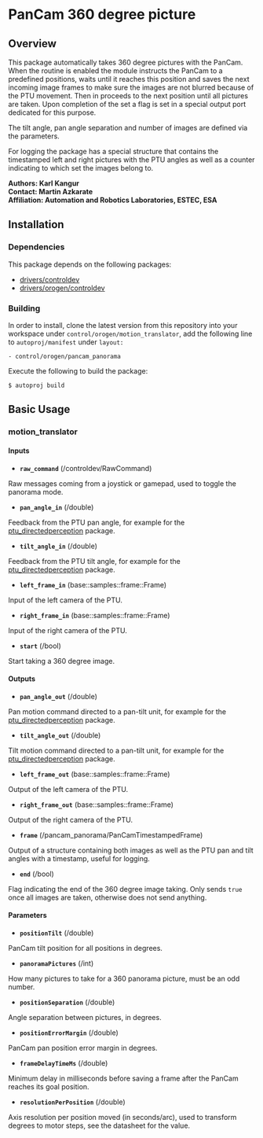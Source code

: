 # PanCam 360 degree picture

## Overview

This package automatically takes 360 degree pictures with the PanCam. When the routine is enabled the module instructs the PanCam to a predefined positions, waits until it reaches this position and saves the next incoming image frames to make sure the images are not blurred because of the PTU movement. Then in proceeds to the next position until all pictures are taken. Upon completion of the set a flag is set in a special output port dedicated for this purpose.

The tilt angle, pan angle separation and number of images are defined via the parameters.

For logging the package has a special structure that contains the timestamped left and right pictures with the PTU angles as well as a counter indicating to which set the images belong to.

**Authors: Karl Kangur  
Contact: Martin Azkarate  
Affiliation: Automation and Robotics Laboratories, ESTEC, ESA**


## Installation

### Dependencies

This package depends on the following packages:

* [drivers/controldev](https://github.com/rock-drivers/drivers-controldev)
* [drivers/orogen/controldev](https://github.com/rock-drivers/drivers-orogen-controldev)

### Building

In order to install, clone the latest version from this repository into your workspace under `control/orogen/motion_translator`, add the following line to `autoproj/manifest` under `layout:`

    - control/orogen/pancam_panorama

Execute the following to build the package:

    $ autoproj build


## Basic Usage

### motion_translator

#### Inputs

* **`raw_command`** (/controldev/RawCommand)

Raw messages coming from a joystick or gamepad, used to toggle the panorama mode.

* **`pan_angle_in`** (/double)

Feedback from the PTU pan angle, for example for the [ptu_directedperception](https://github.com/rock-drivers/drivers-orogen-ptu_directedperception) package.

* **`tilt_angle_in`** (/double)

Feedback from the PTU tilt angle, for example for the [ptu_directedperception](https://github.com/rock-drivers/drivers-orogen-ptu_directedperception) package.

* **`left_frame_in`** (base::samples::frame::Frame)

Input of the left camera of the PTU.

* **`right_frame_in`** (base::samples::frame::Frame)

Input of the right camera of the PTU.

* **`start`** (/bool)

Start taking a 360 degree image.

#### Outputs

* **`pan_angle_out`** (/double)

Pan motion command directed to a pan-tilt unit, for example for the [ptu_directedperception](https://github.com/rock-drivers/drivers-orogen-ptu_directedperception) package.

* **`tilt_angle_out`** (/double)

Tilt motion command directed to a pan-tilt unit, for example for the [ptu_directedperception](https://github.com/rock-drivers/drivers-orogen-ptu_directedperception) package.

* **`left_frame_out`** (base::samples::frame::Frame)

Output of the left camera of the PTU.

* **`right_frame_out`** (base::samples::frame::Frame)

Output of the right camera of the PTU.

* **`frame`** (/pancam_panorama/PanCamTimestampedFrame)

Output of a structure containing both images as well as the PTU pan and tilt angles with a timestamp, useful for logging.

* **`end`** (/bool)

Flag indicating the end of the 360 degree image taking. Only sends `true` once all images are taken, otherwise does not send anything.

#### Parameters

* **`positionTilt`** (/double)

PanCam tilt position for all positions in degrees.

* **`panoramaPictures`** (/int)

How many pictures to take for a 360 panorama picture, must be an odd number.

* **`positionSeparation`** (/double)

Angle separation between pictures, in degrees.

* **`positionErrorMargin`** (/double)

PanCam pan position error margin in degrees.

* **`frameDelayTimeMs`** (/double)

Minimum delay in milliseconds before saving a frame after the PanCam reaches its goal position.

* **`resolutionPerPosition`** (/double)

Axis resolution per position moved (in seconds/arc), used to transform degrees to motor steps, see the datasheet for the value.

